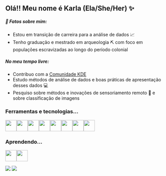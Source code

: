 ## Olá!! Meu nome é Karla (Ela/She/Her) ✨

##### 👀 **Fatos sobre mim:** 
* Estou em transição de carreira para a análise de dados 📈
* Tenho graduação e mestrado em arqueologia ⛏️ com foco em populações escravizadas ao longo do período colonial
##### **No meu tempo livre:**
- Contribuo com a [Comunidade KDE](https://kde.org/)
- Estudo métodos de análise de dados e boas práticas de apresentação desses dados 💻
- Pesquiso sobre métodos e inovações de sensoriamento remoto 📡 e sobre classificação de imagens


### Ferramentas e tecnologias...
<img src="https://cdn.jsdelivr.net/gh/devicons/devicon/icons/linux/linux-original.svg" width="35" height="35"/><img src="https://cdn.jsdelivr.net/gh/devicons/devicon/icons/jupyter/jupyter-original-wordmark.svg" width="35" height="35"/><img src="https://cdn.jsdelivr.net/gh/devicons/devicon/icons/python/python-original.svg" width="35" height="35"/><img src="https://cdn.jsdelivr.net/gh/devicons/devicon/icons/html5/html5-original.svg" width="35" height="35"/><img src="https://cdn.jsdelivr.net/gh/devicons/devicon/icons/css3/css3-original.svg" width="35" height="35"/><img src="https://cdn.jsdelivr.net/gh/devicons/devicon/icons/git/git-original.svg" width="35" height="35"/><img src="https://cdn.jsdelivr.net/gh/devicons/devicon/icons/pandas/pandas-original.svg" width="35" height="35"/><img src="https://cdn.jsdelivr.net/gh/devicons/devicon/icons/numpy/numpy-original.svg" width="35" height="35"/>

### Aprendendo...
<img src="https://cdn.jsdelivr.net/gh/devicons/devicon/icons/javascript/javascript-original.svg" width="35" height="35"/><img src="https://cdn.jsdelivr.net/gh/devicons/devicon/icons/django/django-plain.svg" width="35" height="35"/>

          
<div> 
  <a href = "mailto:kbiancasol@gmail.com"><img src="https://img.shields.io/badge/Gmail-D14836?style=for-the-badge&logo=gmail&logoColor=white" target="_blank"></a>
  <a href="https://www.linkedin.com/in/karlabiancasol/" target="_blank"><img src="https://img.shields.io/badge/-LinkedIn-%230077B5?style=for-the-badge&logo=linkedin&logoColor=white" target="_blank"></a> 
</div>

<!---
kabianca/kabianca is a ✨ special ✨ repository because its `README.md` (this file) appears on your GitHub profile.
You can click the Preview link to take a look at your changes.
--->
